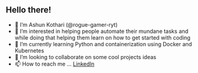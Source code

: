 ## Hello there! 
- 👋 I’m Ashun Kothari (@rogue-gamer-ryt)
- 👀 I’m interested in helping people automate their mundane tasks and while doing that helping them learn on how to get started with coding
- 🌱 I’m currently learning Python and containerization using Docker and Kubernetes
- 💞️ I’m looking to collaborate on some cool projects ideas
- 📫 How to reach me ...  [LinkedIn](https://www.linkedin.com/in/ashun-kothari-387b8b18/)

<!---
rogue-gamer-ryt/rogue-gamer-ryt is a ✨ special ✨ repository because its `README.md` (this file) appears on your GitHub profile.
You can click the Preview link to take a look at your changes.
--->
